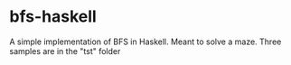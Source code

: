 # bfs-haskell

A simple implementation of BFS in Haskell. Meant to solve a maze. Three samples are in the "tst" folder
